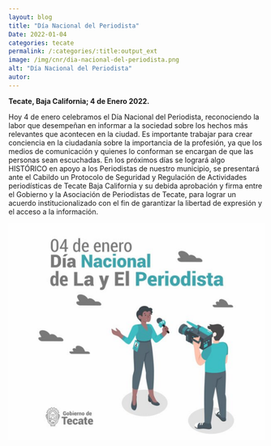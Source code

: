 ```yaml
---
layout: blog
title: "Día Nacional del Periodista"
Date: 2022-01-04
categories: tecate
permalink: /:categories/:title:output_ext
image: /img/cnr/dia-nacional-del-periodista.png
alt: "Día Nacional del Periodista"
autor:
---
```


**Tecate, Baja California; 4 de Enero 2022.** 

Hoy 4 de enero celebramos el Día Nacional del Periodista, reconociendo la labor que desempeñan en informar a la sociedad sobre los hechos más relevantes que acontecen en la ciudad. Es importante trabajar para crear conciencia en la ciudadanía sobre la importancia de la profesión, ya que los medios de comunicación y quienes lo conforman se encargan de que las personas sean escuchadas.
En los próximos días se logrará algo HISTÓRICO en apoyo a los Periodistas de nuestro municipio, se presentará ante el Cabildo un Protocolo de Seguridad y Regulación de Actividades periodísticas de Tecate Baja California y su debida aprobación y firma entre el Gobierno y la Asociación de Periodistas de Tecate, para lograr un acuerdo institucionalizado con el fin de garantizar la libertad de expresión y el acceso a la información.

<div id="carouselExampleSlidesOnly" class="carousel slide" data-ride="carousel">
  <div class="carousel-inner">
    <div class="carousel-item active">
       <img class="d-block w-100" src="/img/cnr/dia-nacional-del-periodista.png" loading="lazy"  alt="Día Nacional del Periodista">
    </div>
  </div>
</div>